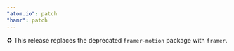 ```yaml
---
"atom.io": patch
"hamr": patch
---
```


♻️ This release replaces the deprecated `framer-motion` package with `framer`.

